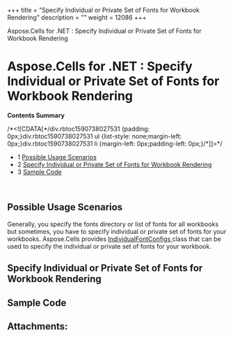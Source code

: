 +++
title = "Specify Individual or Private Set of Fonts for Workbook Rendering" 
description = "" 
weight = 12086 
+++

Aspose.Cells for .NET : Specify Individual or Private Set of Fonts for Workbook Rendering  

# Aspose.Cells for .NET : Specify Individual or Private Set of Fonts for Workbook Rendering


**Contents Summary**

/\*<!\[CDATA\[\*/div.rbtoc1590738027531 {padding: 0px;}div.rbtoc1590738027531 ul {list-style: none;margin-left: 0px;}div.rbtoc1590738027531 li {margin-left: 0px;padding-left: 0px;}/\*\]\]>\*/

*   1 [Possible Usage Scenarios](#SpecifyIndividualorPrivateSetofFontsforWorkbookRendering-PossibleUsageScenarios)
*   2 [Specify Individual or Private Set of Fonts for Workbook Rendering](#SpecifyIndividualorPrivateSetofFontsforWorkbookRendering-SpecifyIndividualorPrivateSetofFontsforWorkbookRendering)
*   3 [Sample Code](#SpecifyIndividualorPrivateSetofFontsforWorkbookRendering-SampleCode)

 

## Possible Usage Scenarios

Generally, you specify the fonts directory or list of fonts for all workbooks but sometimes, you have to specify individual or private set of fonts for your workbooks. Aspose.Cells provides [IndividualFontConfigs ](https://apireference.aspose.com/net/cells/aspose.cells/individualfontconfigs)class that can be used to specify the individual or private set of fonts for your workbook.

## Specify Individual or Private Set of Fonts for Workbook Rendering



## Sample Code

## Attachments:


